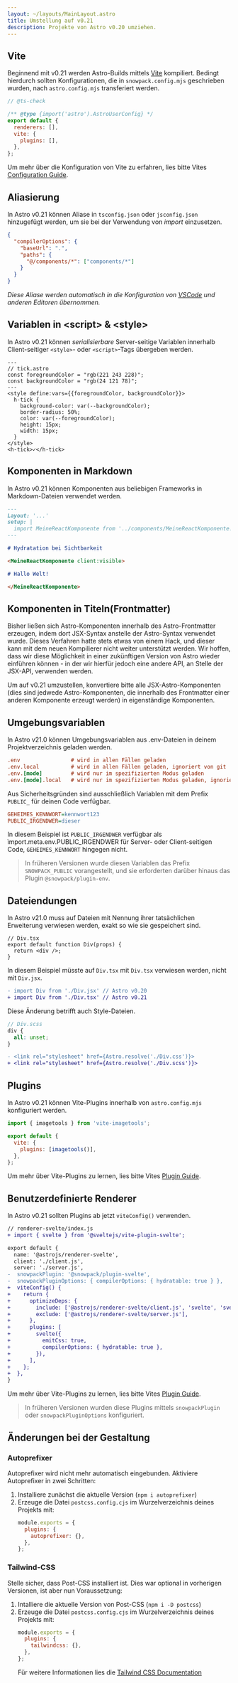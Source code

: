 ```yaml
---
layout: ~/layouts/MainLayout.astro
title: Umstellung auf v0.21
description: Projekte von Astro v0.20 umziehen.
---
```


## Vite

Beginnend mit v0.21 werden Astro-Builds mittels [Vite] kompiliert.
Bedingt hierdurch sollten Konfigurationen, die in `snowpack.config.mjs` geschrieben wurden, nach `astro.config.mjs` transferiert werden.

```js
// @ts-check

/** @type {import('astro').AstroUserConfig} */
export default {
  renderers: [],
  vite: {
    plugins: [],
  },
};
```

Um mehr über die Konfiguration von Vite zu erfahren, lies bitte Vites [Configuration Guide](https://vitejs.dev/config).

## Aliasierung

In Astro v0.21 können Aliase in `tsconfig.json` oder `jsconfig.json` hinzugefügt werden, um sie bei der Verwendung von _import_ einzusetzen.

```json
{
  "compilerOptions": {
    "baseUrl": ".",
    "paths": {
      "@/components/*": ["components/*"]
    }
  }
}
```

_Diese Aliase werden automatisch in die Konfiguration von [VSCode](https://code.visualstudio.com/docs/languages/jsconfig) und anderen Editoren übernommen._

## Variablen in \<script> & \<style>

In Astro v0.21 können _serialisierbare_ Server-seitige Variablen innerhalb Client-seitiger `<style>`- oder `<script>`-Tags übergeben werden.

```astro
---
// tick.astro
const foregroundColor = "rgb(221 243 228)";
const backgroundColor = "rgb(24 121 78)";
---
<style define:vars={{foregroundColor, backgroundColor}}>
  h-tick {
    background-color: var(--backgroundColor);
    border-radius: 50%;
    color: var(--foregroundColor);
    height: 15px;
    width: 15px;
  }
</style>
<h-tick>✓</h-tick>
```

## Komponenten in Markdown

In Astro v0.21 können Komponenten aus beliebigen Frameworks in Markdown-Dateien verwendet werden.

```markdown
---
Layout: '...'
setup: |
  import MeineReactKomponente from '../components/MeineReactKomponente.jsx'
---

# Hydratation bei Sichtbarkeit

<MeineReactKomponente client:visible>

# Hallo Welt!

</MeineReactKomponente>
```

## Komponenten in Titeln(Frontmatter)

Bisher ließen sich Astro-Komponenten innerhalb des Astro-Frontmatter erzeugen, indem dort JSX-Syntax anstelle der Astro-Syntax verwendet wurde. Dieses Verfahren hatte stets etwas von einem Hack, und dieser kann mit dem neuen Kompilierer nicht weiter unterstützt werden. Wir hoffen, dass wir diese Möglichkeit in einer zukünftigen Version von Astro wieder einführen können - in der wir hierfür jedoch eine andere API, an Stelle der JSX-API, verwenden werden.

Um auf v0.21 umzustellen, konvertiere bitte alle JSX-Astro-Komponenten (dies sind jedwede Astro-Komponenten, die innerhalb des Frontmatter einer anderen Komponente erzeugt werden) in eigenständige Komponenten.

## Umgebungsvariablen

In Astro v21.0 können Umgebungsvariablen aus .env-Dateien in deinem Projektverzeichnis geladen werden.

```ini
.env                # wird in allen Fällen geladen
.env.local          # wird in allen Fällen geladen, ignoriert von git
.env.[mode]         # wird nur im spezifizierten Modus geladen
.env.[mode].local   # wird nur im spezifizierten Modus geladen, ignoriert von git
```

Aus Sicherheitsgründen sind ausschließlich Variablen mit dem Prefix `PUBLIC_` für deinen Code verfügbar.

```ini
GEHEIMES_KENNWORT=kennwort123
PUBLIC_IRGENDWER=dieser
```

In diesem Beispiel ist `PUBLIC_IRGENDWER` verfügbar als ìmport.meta.env.PUBLIC_IRGENDWER für Server- oder Client-seitigen Code, `GEHEIMES_KENNWORT` hingegen nicht.

> In früheren Versionen wurde diesen Variablen das Prefix `SNOWPACK_PUBLIC` vorangestellt, und sie erforderten darüber hinaus das Plugin `@snowpack/plugin-env`.

## Dateiendungen

In Astro v21.0 muss auf Dateien mit Nennung ihrer tatsächlichen Erweiterung verwiesen werden, exakt so wie sie gespeichert sind.

```tsx
// Div.tsx
export default function Div(props) {
  return <div />;
}
```

In diesem Beispiel müsste auf `Div.tsx` mit `Div.tsx` verwiesen werden, nicht mit `Div.jsx`.

```diff
- import Div from './Div.jsx' // Astro v0.20
+ import Div from './Div.tsx' // Astro v0.21
```

Diese Änderung betrifft auch Style-Dateien.

```scss
// Div.scss
div {
  all: unset;
}
```

```diff
- <link rel="stylesheet" href={Astro.resolve('./Div.css')}>
+ <link rel="stylesheet" href={Astro.resolve('./Div.scss')}>
```

## Plugins

In Astro v0.21 können Vite-Plugins innerhalb von `astro.config.mjs` konfiguriert werden.

```js
import { imagetools } from 'vite-imagetools';

export default {
  vite: {
    plugins: [imagetools()],
  },
};
```

Um mehr über Vite-Plugins zu lernen, lies bitte Vites [Plugin Guide](https://vitejs.dev/guide/using-plugins.html).

## Benutzerdefinierte Renderer

In Astro v0.21 sollten Plugins ab jetzt `viteConfig()` verwenden.

```diff
// renderer-svelte/index.js
+ import { svelte } from '@sveltejs/vite-plugin-svelte';

export default {
  name: '@astrojs/renderer-svelte',
  client: './client.js',
  server: './server.js',
-  snowpackPlugin: '@snowpack/plugin-svelte',
-  snowpackPluginOptions: { compilerOptions: { hydratable: true } },
+  viteConfig() {
+    return {
+      optimizeDeps: {
+        include: ['@astrojs/renderer-svelte/client.js', 'svelte', 'svelte/internal'],
+        exclude: ['@astrojs/renderer-svelte/server.js'],
+      },
+      plugins: [
+        svelte({
+          emitCss: true,
+          compilerOptions: { hydratable: true },
+        }),
+      ],
+    };
+  },
}
```

Um mehr über Vite-Plugins zu lernen, lies bitte Vites [Plugin Guide](https://vitejs.dev/guide/using-plugins.html).

> In früheren Versionen wurden diese Plugins mittels `snowpackPlugin` oder `snowpackPluginOptions` konfiguriert.

## Änderungen bei der Gestaltung

### Autoprefixer

Autoprefixer wird nicht mehr automatisch eingebunden. Aktiviere Autoprefixer in zwei Schritten:

1. Installiere zunächst die aktuelle Version (`npm i autoprefixer`)
2. Erzeuge die Datei `postcss.config.cjs` im Wurzelverzeichnis deines Projekts mit:
   ```js
   module.exports = {
     plugins: {
       autoprefixer: {},
     },
   };
   ```

### Tailwind-CSS

Stelle sicher, dass Post-CSS installiert ist. Dies war optional in vorherigen Versionen, ist aber nun Voraussetzung:

1. Intalliere die aktuelle Version von Post-CSS (`npm i -D postcss`)
2. Erzeuge die Datei `postcss.config.cjs` im Wurzelverzeichnis deines Projekts mit:
   ```js
   module.exports = {
     plugins: {
       tailwindcss: {},
     },
   };
   ```
   Für weitere Informationen lies die [Tailwind CSS Documentation](https://tailwindcss.com/docs/installation#add-tailwind-as-a-post-css-plugin)

[snowpack]: https://www.snowpack.dev
[vite]: https://vitejs.dev
